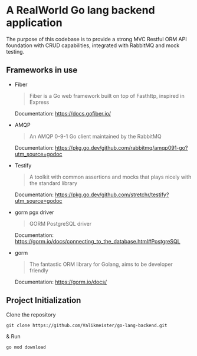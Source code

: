 # A RealWorld Go lang backend application
The purpose of this codebase is to provide a strong MVC Restful ORM API foundation with CRUD capabilities, integrated with RabbitMQ and mock testing. 

## Frameworks in use

- Fiber
  > Fiber is a Go web framework built on top of Fasthttp, inspired in Express
  
  Documentation: https://docs.gofiber.io/
  
- AMQP
  > An AMQP 0-9-1 Go client maintained by the RabbitMQ

  Documentation: https://pkg.go.dev/github.com/rabbitmq/amqp091-go?utm_source=godoc
  
- Testify
  > A toolkit with common assertions and mocks that plays nicely with the standard library

  Documentation: https://pkg.go.dev/github.com/stretchr/testify?utm_source=godoc

- gorm pgx driver
  > GORM PostgreSQL driver 

  Documentation: https://gorm.io/docs/connecting_to_the_database.html#PostgreSQL

- gorm
  > The fantastic ORM library for Golang, aims to be developer friendly

  Documentation: https://gorm.io/docs/


## Project Initialization 

Clone the repository

```
git clone https://github.com/Valikmeister/go-lang-backend.git
```
& Run

```
go mod download
```
